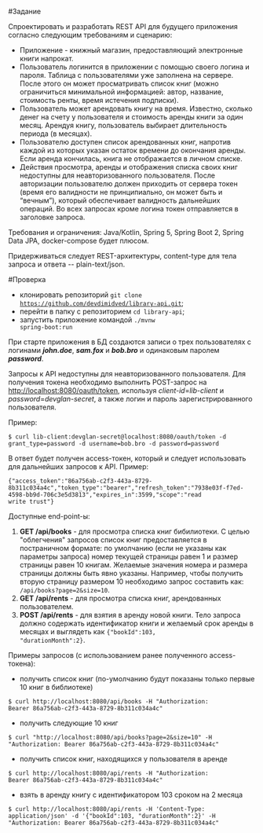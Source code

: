 #Задание

Спроектировать и разработать REST API для будущего приложения согласно следующим требованиям и сценарию:

* Приложение - книжный магазин, предоставляющий электронные книги напрокат.
* Пользователь логинится в приложении с помощью своего логина и пароля. Таблица с пользователями уже заполнена на сервере. После этого он может просматривать список книг (можно ограничиться минимальной информацией: автор, название, стоимость ренты, время истечения подписки).
* Пользователь может арендовать книгу на время. Известно, сколько денег на счету у пользователя и стоимость аренды книги за один месяц. Арендуя книгу, пользователь выбирает длительность периода (в месяцах).
* Пользователю доступен список арендованных книг, напротив каждой из которых указан остаток времени до окончания аренды. Если аренда кончилась, книга не отображается в личном списке.
* Действия просмотра, аренды и отображения списка своих книг недоступны для неавторизованного пользователя. После авторизации пользователю должен приходить от сервера токен (время его валидности не принципиально, он может быть и “вечным”), который обеспечивает валидность дальнейших операций. Во всех запросах кроме логина токен отправляется в заголовке запроса.

Требования и ограничения:
Java/Kotlin, Spring 5, Spring Boot 2, Spring Data JPA, docker-compose будет плюсом.

Придерживаться следует REST-архитектуры, content-type для тела запроса и ответа -- plain-text/json.

#Проверка

- клонировать репозиторий
<code>git clone https://github.com/devdimidved/library-api.git</code>;
- перейти в папку с репозиторием <code>cd library-api</code>;
- запустить приложение командой <code>./mvnw spring-boot:run</code>

При старте приложения в БД создаются записи о трех пользователях с логинами **_john.doe_**, **_sam.fox_** и **_bob.bro_** и одинаковым паролем **_password_**.

Запросы к API недоступны для неавторизованного пользователя.
Для получения токена необходимо выполнить POST-запрос на [http://localhost:8080/oauth/token](), используя _client-id_=_lib-client_ и _password_=_devglan-secret_, а также логин и пароль зарегистрированного пользователя.

Пример:

<code>$ curl lib-client:devglan-secret@localhost:8080/oauth/token -d grant_type=password -d username=bob.bro -d password=password</code> 

В ответ будет получен access-токен, который и следует использовать для дальнейших запросов к API. Пример:

<code>{"access_token":"86a756ab-c2f3-443a-8729-8b311c034a4c","token_type":"bearer","refresh_token":"7938e03f-f7ed-4598-bb9d-706c3e5d3813","expires_in":3599,"scope":"read write trust"}</code>

Доступные end-point-ы:
1. **GET /api/books** - для просмотра списка книг бибилиотеки. С целью "облегчения" запросов список книг предоставляется в постраничном формате: по умолчанию (если не указаны как параметры запроса) номер текущей страницы равен 1 и размер страницы равен 10 книгам.
Желаемые значения номера и размера страницы должны быть явно указаны.  Например, чтобы получить вторую страницу размером 10 необходимо запрос составить как:
<code>/api/books?page=2&size=10</code>.
 2. **GET /api/rents** - для просмотра списка книг, арендованных пользователем.
 3. **POST /api/rents** - для взятия в аренду новой книги. Тело запроса должно содержать идентификатор книги и желаемый срок аренды в месяцах и выглядеть как
 <code>{"bookId":103, "durationMonth":2}</code>.
 
 Примеры запросов (с использованием ранее полученного access-токена):
 * получить список книг (по-умолчанию будут показаны только первые 10 книг в библиотеке)
 
 <code>$ curl http://localhost:8080/api/books -H "Authorization: Bearer 86a756ab-c2f3-443a-8729-8b311c034a4c"</code>
 * получить следующие 10 книг
  
 <code>$ curl "http://localhost:8080/api/books?page=2&size=10" -H "Authorization: Bearer 86a756ab-c2f3-443a-8729-8b311c034a4c"</code>
 
 * получить список книг, находящихся у пользователя в аренде
 
 <code>$ curl http://localhost:8080/api/rents -H "Authorization: Bearer 86a756ab-c2f3-443a-8729-8b311c034a4c"</code>
 
 * взять в аренду книгу с идентификатором 103 сроком на 2 месяца
 
 <code>$ curl http://localhost:8080/api/rents -H 'Content-Type: application/json' -d '{"bookId":103, "durationMonth":2}' -H "Authorization: Bearer 86a756ab-c2f3-443a-8729-8b311c034a4c"</code>